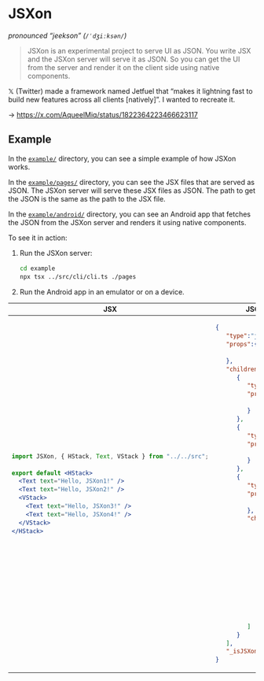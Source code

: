 # JSXon

*pronounced “jeekson” (`/ˈdʒiːksən/`)*

> JSXon is an experimental project to serve UI as JSON. You write JSX and the JSXon server will serve it as JSON.
> So you can get the UI from the server and render it on the client side using native components.

𝕏 (Twitter) made a framework named Jetfuel that “makes it lightning fast to build new features across all clients [natively]”. I wanted to recreate it.

→ https://x.com/AqueelMiq/status/1822364223466623117

## Example

In the [`example/`](./example) directory, you can see a simple example of how JSXon works.

In the [`example/pages/`](./example/pages) directory, you can see the JSX files that are served as JSON. The JSXon server will serve these JSX files as JSON. The path to get the JSON is the same as the path to the JSX file.

In the [`example/android/`](./example/android) directory, you can see an Android app that fetches the JSON from the JSXon server and renders it using native components.

To see it in action:

1. Run the JSXon server:

   ```sh
   cd example
   npx tsx ../src/cli/cli.ts ./pages
   ```

2. Run the Android app in an emulator or on a device.

<table>
<thead>
<tr>
<th>JSX</th>
<th>JSON (served by JSXon)</th>
<th>Android</th>
</tr>
</thead>

<tbody>
<tr>
<td>

```jsx
import JSXon, { HStack, Text, VStack } from "../../src";

export default <HStack>
  <Text text="Hello, JSXon1!" />
  <Text text="Hello, JSXon2!" />
  <VStack>
    <Text text="Hello, JSXon3!" />
    <Text text="Hello, JSXon4!" />
  </VStack>
</HStack>
```

</td>
<td>

```json
{
   "type":"jsxon:HStack",
   "props":{
      
   },
   "children":[
      {
         "type":"jsxon:Text",
         "props":{
            "text":"Hello, JSXon1!"
         }
      },
      {
         "type":"jsxon:Text",
         "props":{
            "text":"Hello, JSXon2!"
         }
      },
      {
         "type":"jsxon:VStack",
         "props":{
            
         },
         "children":[
            {
               "type":"jsxon:Text",
               "props":{
                  "text":"Hello, JSXon3!"
               }
            },
            {
               "type":"jsxon:Text",
               "props":{
                  "text":"Hello, JSXon4!"
               }
            }
         ]
      }
   ],
   "_isJSXon":true
}
```

</td>
<td>
<img src="./example/android/screenshots/screenshot1.png" width="200" />

[*Click on the image to enlarge*](./example/android/screenshots/screenshot1.png)

</td>
</tr>
</tbody>
</table>
